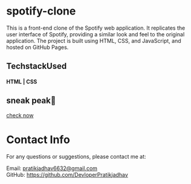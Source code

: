 # spotify-clone
<p> This is a front-end clone of the Spotify web application. It replicates the user interface of Spotify, providing a similar look and feel to the original application. The project is built using HTML, CSS, and JavaScript, and hosted on GitHub Pages.</p>

## TechstackUsed
<h4>HTML | CSS </h4>

## sneak peak🚀
<a href="https://devloperpratikjadhav.github.io/spotify-clone/">check now</a>

<h1> Contact Info</h1>
For any questions or suggestions, please contact me at:

Email: pratikjadhav6632@gmail.com <br>
GitHub: https://github.com/DevloperPratikjadhav
